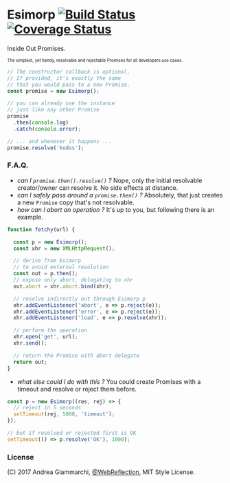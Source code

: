 # Esimorp [![Build Status](https://travis-ci.org/WebReflection/esimorp.svg?branch=master)](https://travis-ci.org/WebReflection/esimorp) [![Coverage Status](https://coveralls.io/repos/github/WebReflection/esimorp/badge.svg?branch=master)](https://coveralls.io/github/WebReflection/esimorp?branch=master)

Inside Out Promises.

<sup><sub>The simplest, yet handy, resolvable and rejectable Promises for all developers use cases.</sub></sup>

```js
// The constructor callback is optional.
// If provided, it's exactly the same
// that you would pass to a new Promise.
const promise = new Esimorp();

// you can already use the instance
// just like any other Promise
promise
  .then(console.log)
  .catch(console.error);

// ... and whenever it happens ...
promise.resolve('kudos');
```

### F.A.Q.

  * _can I `promise.then().resolve()` ?_ Nope, only the initial resolvable creator/owner can resolve it. No side effects at distance.
  * _can I safely pass around a `promise.then()` ?_ Absolutely, that just creates a new `Promise` copy that's not resolvable.
  * _how can I abort an operation ?_ It's up to you, but following there is an example.

```js
function fetchy(url) {

  const p = new Esimorp();
  const xhr = new XMLHttpRequest();

  // derive from Esimorp
  // to avoid external resolution
  const out = p.then();
  // expose only abort, delegating to xhr
  out.abort = xhr.abort.bind(xhr);

  // resolve indirectly out through Esimorp p
  xhr.addEventListener('abort', e => p.reject(e));
  xhr.addEventListener('error', e => p.reject(e));
  xhr.addEventListener('load', e => p.resolve(xhr));

  // perform the operation
  xhr.open('get', url);
  xhr.send();

  // return the Promise with abort delegate
  return out;
}
```

  * _what else could I do with this ?_ You could create Promises with a timeout and resolve or reject them before.

```js
const p = new Esimorp((res, rej) => {
  // reject in 5 seconds
  setTimeout(rej, 5000, 'timeout');
});

// but if resolved or rejected first is OK
setTimeout(() => p.resolve('OK'), 1000);
```

### License
(C) 2017 Andrea Giammarchi, [@WebReflection](https://twitter.com/WebReflection/), MIT Style License.